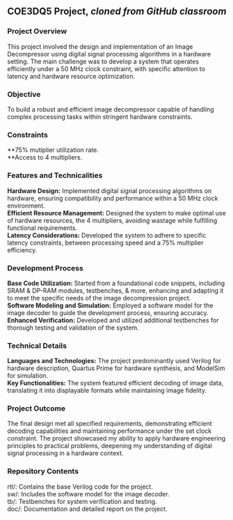 ## COE3DQ5 Project, *cloned from GitHub classroom*

### Project Overview
This project involved the design and implementation of an Image Decompressor using digital signal processing algorithms in a hardware setting. The main challenge was to develop a system that operates efficiently under a 50 MHz clock constraint, with specific attention to latency and hardware resource optimization.

### Objective
To build a robust and efficient image decompressor capable of handling complex processing tasks within stringent hardware constraints.

### Constraints
**75% mutiplier utilization rate.\
**Access to 4 multipliers.

### Features and Technicalities
**Hardware Design:** Implemented digital signal processing algorithms on hardware, ensuring compatibility and performance within a 50 MHz clock environment.\
**Efficient Resource Management:** Designed the system to make optimal use of hardware resources, the 4 multipliers, avoiding wastage while fulfilling functional requirements.\
**Latency Considerations:** Developed the system to adhere to specific latency constraints, between processing speed and a 75% multiplier efficiency.

### Development Process
**Base Code Utilization:** Started from a foundational code snippets, including SRAM & DP-RAM modules, testbenches, & more, enhancing and adapting it to meet the specific needs of the image decompression project.\
**Software Modeling and Simulation:** Employed a software model for the image decoder to guide the development process, ensuring accuracy.\
**Enhanced Verification:** Developed and utilized additional testbenches for thorough testing and validation of the system.

### Technical Details
**Languages and Technologies:** The project predominantly used Verilog for hardware description, Quartus Prime for hardware synthesis, and ModelSim for simulation.\
**Key Functionalities:** The system featured efficient decoding of image data, translating it into displayable formats while maintaining image fidelity.

### Project Outcome
The final design met all specified requirements, demonstrating efficient decoding capabilities and maintaining performance under the set clock constraint. The project showcased my ability to apply hardware engineering principles to practical problems, deepening my understanding of digital signal processing in a hardware context.

### Repository Contents
rtl/: Contains the base Verilog code for the project.\
sw/: Includes the software model for the image decoder.\
tb/: Testbenches for system verification and testing.\
doc/: Documentation and detailed report on the project.
